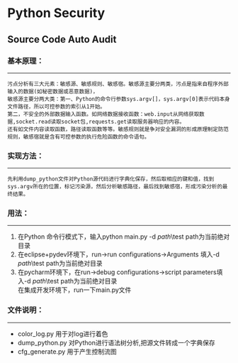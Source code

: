  Python Security
============
 Source Code Auto Audit
----------------------

### 基本原理：
-----
    污点分析有三大元素：敏感源、敏感规则、敏感宿。敏感源主要分两类，污点是指来自程序外部输入的数据(如秘密数据或恶意数据)，
    敏感源主要分两大类：第一、Python的命令行参数sys.argv[]，sys.argv[0]表示代码本身文件路径，所以可控参数的索引从1开始。
    第二，不安全的外部数据输入函数。如网络数据接收函数：web.input从网络获取数据,socket.read读取socket包,requests.get读取服务器响应的内容。
    还有如文件内容读取函数，路径读取函数等等。敏感规则就是争对安全漏洞的形成原理制定防范规则，敏感宿就是含有可控参数的执行危险函数的命令语句。
    
### 实现方法：
----
    先利用dump_python文件对Python源代码进行字典化保存，然后取相应的键和值，找到sys.argv所在的位置，标记污染源，然后分析敏感路径，最后找到敏感宿，形成污染分析的最终结果。

### 用法：
----
1. 在Python 命令行模式下，输入python main.py -d *path*\test  path为当前绝对目录
2. 在eclipse+pydev环境下，run->run configurations->Arguments 填入-d *path*\test path为当前绝对目录
3. 在pycharm环境下，在run->debug configurations->script parameters填入-d *path*\test path为当前绝对目录     
在集成开发环境下，run一下main.py文件

### 文件说明：
-----
* color_log.py 用于对log进行着色
* dump_python.py 对Python进行语法树分析,把源文件转成一个字典保存
* cfg_generate.py 用于产生控制流图

